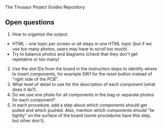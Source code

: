 The Tinusaur Project Guides Repository

## Open questions

1. How to organize the output:
- HTML - one topic per screen or all steps in one HTML topic (but if we use too many photos, users may have to scroll too much)
- Try to balance photos and diagrams (check that they don't get repetative or too many)
2. Use the slot IDs from the board in the instruction steps to identify where to insert components, for example SW1 for the reset button instead of "right side of the PCB".
3. What level of detail to use for the description of each component (what does it do?).
4. Do we use one photo for all components in the bag or separate photos for each component?
5. In each procedure, add a step about which components should get pulled and which pushed. Also, mention which components should "lie tightly" on the surface of the board (some procedures have this step, but other don't).
